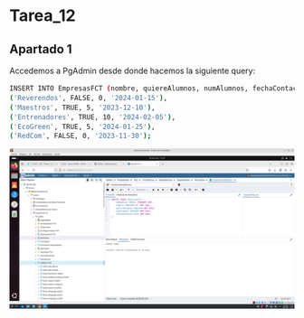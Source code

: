 # Tarea_12

## Apartado 1

Accedemos a PgAdmin desde donde hacemos la siguiente query:
```bash
INSERT INTO EmpresasFCT (nombre, quiereAlumnos, numAlumnos, fechaContacto) VALUES
('Reverendos', FALSE, 0, '2024-01-15'),
('Maestros', TRUE, 5, '2023-12-10'),
('Entrenadores', TRUE, 10, '2024-02-05'),
('EcoGreen', TRUE, 5, '2024-01-25'),
('RedCom', FALSE, 0, '2023-11-30');
```
![odoo_db](Tarea_12_Imagenes/consulta_apartado_1.png)


